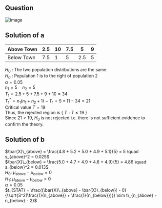 ## Question

![image](https://github.com/user-attachments/assets/e3467e68-cb6d-43ff-a654-287967c18fde)

## Solution of a

| Above Town | 2.5 | 10  | 7.5 |  5  |  9  |
|------------|-----|-----|-----|-----|-----|
| Below Town | 7.5 |  1  |  5  | 2.5 |  5  |

$H_0$ : The two population distributions are the same  
$H_a$ : Population 1 is to the right of population 2  
$\alpha = 0.05$  
$n_1 = 5 \quad n_2 = 5$  
$T_1 = 2.5 + 5 + 7.5 + 9 + 10 = 34$  
$T_1^* = n_1 (n_1 + n_2 + 1) - T_1 = 5 * 11 - 34 = 21$  
Critical value $T = 19$  
Thus, the rejected region is { $T: T \leq 19$ }  
Since $21 > 19$, $H_0$ is not rejected i.e. there is not sufficient evidence to confirm the theory.

## Solution of b
$\bar{X}\_{above} = \frac{4.8 + 5.2 + 5.0 + 4.9 + 5.1}{5} = 5 \quad s_{above}^2 = 0.025$  
$\bar{X}\_{below} = \frac{5.0 + 4.7 + 4.9 + 4.8 + 4.9}{5} = 4.86 \quad s_{below}^2 = 0.013$  
$H_0$: $\mu_{\text{above}} - \mu_{below} = 0$  
$H_1$: $\mu_{\text{above}} - \mu_{below} > 0$  
$\alpha = 0.05$  
$t_{STAT} = \frac{(\bar{X}\_{above} - \bar{X}\_{below}) - 0}{\sqrt{S^2(\frac{1}{n_{above}} + \frac{1}{n_{below}})}} \sim  t\_{n_{above} + n_{below} - 2}$  

